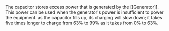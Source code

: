 The capacitor stores excess power that is generated by the [[Generator]]. This power can be used when the generator's power is insufficient to power the equipment. as the capacitor fills up, its charging will slow down; it takes five times longer to charge from 63% to 99% as it takes from 0% to 63%.